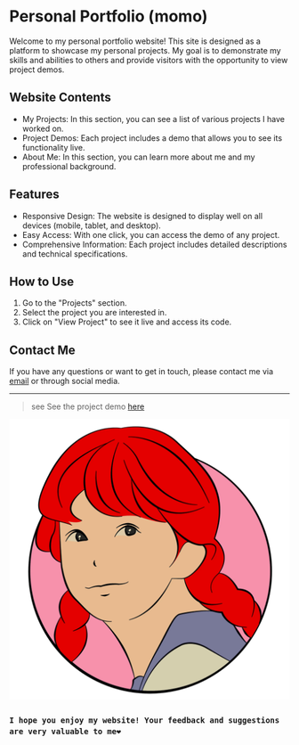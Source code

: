 # Personal Portfolio (momo)

Welcome to my personal portfolio website! This site is designed as a platform to showcase my personal projects. My goal is to demonstrate my skills and abilities to others and provide visitors with the opportunity to view project demos.

## Website Contents

- My Projects: In this section, you can see a list of various projects I have worked on.
- Project Demos: Each project includes a demo that allows you to see its functionality live.
- About Me: In this section, you can learn more about me and my professional background.

## Features

- Responsive Design: The website is designed to display well on all devices (mobile, tablet, and desktop).
- Easy Access: With one click, you can access the demo of any project.
- Comprehensive Information: Each project includes detailed descriptions and technical specifications.

## How to Use

1. Go to the "Projects" section.
2. Select the project you are interested in.
3. Click on "View Project" to see it live and access its code.

## Contact Me

If you have any questions or want to get in touch, please contact me via [email](mailto:mohadesekeshtkar4@gmail.com) or through social media.

---
>see See the project demo [here](https://kmohadesek.github.io/My.Portifolio.Website.MK/)


![momo](assets/images/girlbaner.png)

### ``I hope you enjoy my website! Your feedback and suggestions are very valuable to me❤``
